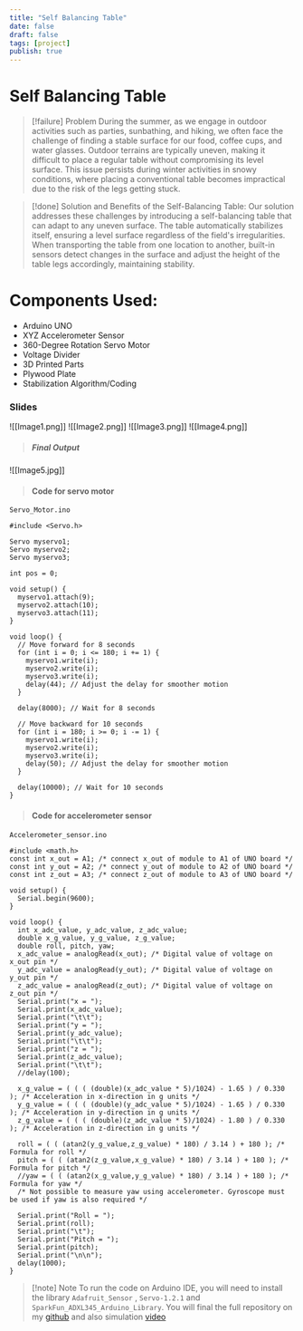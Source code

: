 ```yaml
---
title: "Self Balancing Table"
date: false
draft: false
tags: [project]
publish: true
---
```


# Self Balancing Table


> [!failure] Problem
>During the summer, as we engage in outdoor activities such as parties, sunbathing, and hiking, we often face the challenge of finding a stable surface for our food, coffee cups, and water glasses. Outdoor terrains are typically uneven, making it difficult to place a regular table without compromising its level surface. This issue persists during winter activities in snowy conditions, where placing a conventional table becomes impractical due to the risk of the legs getting stuck.

> [!done] Solution and Benefits of the Self-Balancing Table:
>Our solution addresses these challenges by introducing a self-balancing table that can adapt to any uneven surface. The table automatically stabilizes itself, ensuring a level surface regardless of the field's irregularities. When transporting the table from one location to another, built-in sensors detect changes in the surface and adjust the height of the table legs accordingly, maintaining stability.


# Components Used:

- Arduino UNO
- XYZ Accelerometer Sensor
- 360-Degree Rotation Servo Motor
- Voltage Divider
- 3D Printed Parts
- Plywood Plate
- Stabilization Algorithm/Coding

### Slides

![[Image1.png]]
![[Image2.png]]
![[Image3.png]]
![[Image4.png]]

> ##### Final Output
![[Image5.jpg]]

> #### Code for servo motor
`Servo_Motor.ino`

```
#include <Servo.h>

Servo myservo1;
Servo myservo2;
Servo myservo3;

int pos = 0;

void setup() {
  myservo1.attach(9);
  myservo2.attach(10);
  myservo3.attach(11);
}

void loop() {
  // Move forward for 8 seconds
  for (int i = 0; i <= 180; i += 1) {
    myservo1.write(i);
    myservo2.write(i);
    myservo3.write(i);
    delay(44); // Adjust the delay for smoother motion
  }
  
  delay(8000); // Wait for 8 seconds

  // Move backward for 10 seconds
  for (int i = 180; i >= 0; i -= 1) {
    myservo1.write(i);
    myservo2.write(i);
    myservo3.write(i);
    delay(50); // Adjust the delay for smoother motion
  }

  delay(10000); // Wait for 10 seconds
}
```

> #### Code for accelerometer sensor
`Accelerometer_sensor.ino`

```
#include <math.h>
const int x_out = A1; /* connect x_out of module to A1 of UNO board */
const int y_out = A2; /* connect y_out of module to A2 of UNO board */
const int z_out = A3; /* connect z_out of module to A3 of UNO board */

void setup() {
  Serial.begin(9600); 
}

void loop() {
  int x_adc_value, y_adc_value, z_adc_value; 
  double x_g_value, y_g_value, z_g_value;
  double roll, pitch, yaw;
  x_adc_value = analogRead(x_out); /* Digital value of voltage on x_out pin */ 
  y_adc_value = analogRead(y_out); /* Digital value of voltage on y_out pin */ 
  z_adc_value = analogRead(z_out); /* Digital value of voltage on z_out pin */ 
  Serial.print("x = ");
  Serial.print(x_adc_value);
  Serial.print("\t\t");
  Serial.print("y = ");
  Serial.print(y_adc_value);
  Serial.print("\t\t");
  Serial.print("z = ");
  Serial.print(z_adc_value);
  Serial.print("\t\t");
  //delay(100);
  
  x_g_value = ( ( ( (double)(x_adc_value * 5)/1024) - 1.65 ) / 0.330 ); /* Acceleration in x-direction in g units */ 
  y_g_value = ( ( ( (double)(y_adc_value * 5)/1024) - 1.65 ) / 0.330 ); /* Acceleration in y-direction in g units */ 
  z_g_value = ( ( ( (double)(z_adc_value * 5)/1024) - 1.80 ) / 0.330 ); /* Acceleration in z-direction in g units */ 

  roll = ( ( (atan2(y_g_value,z_g_value) * 180) / 3.14 ) + 180 ); /* Formula for roll */
  pitch = ( ( (atan2(z_g_value,x_g_value) * 180) / 3.14 ) + 180 ); /* Formula for pitch */
  //yaw = ( ( (atan2(x_g_value,y_g_value) * 180) / 3.14 ) + 180 ); /* Formula for yaw */
  /* Not possible to measure yaw using accelerometer. Gyroscope must be used if yaw is also required */

  Serial.print("Roll = ");
  Serial.print(roll);
  Serial.print("\t");
  Serial.print("Pitch = ");
  Serial.print(pitch);
  Serial.print("\n\n");
  delay(1000);
}
```

> [!note] Note
> To run the code on Arduino IDE, you will need to install the library `Adafruit_Sensor` , `Servo-1.2.1` and `SparkFun_ADXL345_Arduino_Library`. You will final the full repository on my [github](https://github.com/SAJIB3489/Balancing_Table.git) and also simulation [video](https://amksavonia-my.sharepoint.com/:v:/g/personal/md_sajib_pramanic_edu_savonia_fi/EU7R_d-bmGZIj79L25YZF8MBw07vUwrip7E_vqRFEz2pSQ?nav=eyJyZWZlcnJhbEluZm8iOnsicmVmZXJyYWxBcHAiOiJPbmVEcml2ZUZvckJ1c2luZXNzIiwicmVmZXJyYWxBcHBQbGF0Zm9ybSI6IldlYiIsInJlZmVycmFsTW9kZSI6InZpZXciLCJyZWZlcnJhbFZpZXciOiJNeUZpbGVzTGlua0NvcHkifX0&e=6LyNJp)

